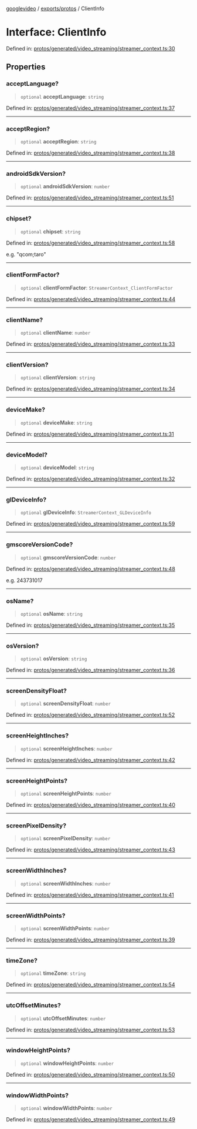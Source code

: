 [googlevideo](../../../README.md) / [exports/protos](../README.md) / ClientInfo

# Interface: ClientInfo

Defined in: [protos/generated/video\_streaming/streamer\_context.ts:30](https://github.com/LuanRT/googlevideo/blob/5b84100979befab767d819a9606dde964d469341/protos/generated/video_streaming/streamer_context.ts#L30)

## Properties

### acceptLanguage?

> `optional` **acceptLanguage**: `string`

Defined in: [protos/generated/video\_streaming/streamer\_context.ts:37](https://github.com/LuanRT/googlevideo/blob/5b84100979befab767d819a9606dde964d469341/protos/generated/video_streaming/streamer_context.ts#L37)

***

### acceptRegion?

> `optional` **acceptRegion**: `string`

Defined in: [protos/generated/video\_streaming/streamer\_context.ts:38](https://github.com/LuanRT/googlevideo/blob/5b84100979befab767d819a9606dde964d469341/protos/generated/video_streaming/streamer_context.ts#L38)

***

### androidSdkVersion?

> `optional` **androidSdkVersion**: `number`

Defined in: [protos/generated/video\_streaming/streamer\_context.ts:51](https://github.com/LuanRT/googlevideo/blob/5b84100979befab767d819a9606dde964d469341/protos/generated/video_streaming/streamer_context.ts#L51)

***

### chipset?

> `optional` **chipset**: `string`

Defined in: [protos/generated/video\_streaming/streamer\_context.ts:58](https://github.com/LuanRT/googlevideo/blob/5b84100979befab767d819a9606dde964d469341/protos/generated/video_streaming/streamer_context.ts#L58)

e.g. "qcom;taro"

***

### clientFormFactor?

> `optional` **clientFormFactor**: `StreamerContext_ClientFormFactor`

Defined in: [protos/generated/video\_streaming/streamer\_context.ts:44](https://github.com/LuanRT/googlevideo/blob/5b84100979befab767d819a9606dde964d469341/protos/generated/video_streaming/streamer_context.ts#L44)

***

### clientName?

> `optional` **clientName**: `number`

Defined in: [protos/generated/video\_streaming/streamer\_context.ts:33](https://github.com/LuanRT/googlevideo/blob/5b84100979befab767d819a9606dde964d469341/protos/generated/video_streaming/streamer_context.ts#L33)

***

### clientVersion?

> `optional` **clientVersion**: `string`

Defined in: [protos/generated/video\_streaming/streamer\_context.ts:34](https://github.com/LuanRT/googlevideo/blob/5b84100979befab767d819a9606dde964d469341/protos/generated/video_streaming/streamer_context.ts#L34)

***

### deviceMake?

> `optional` **deviceMake**: `string`

Defined in: [protos/generated/video\_streaming/streamer\_context.ts:31](https://github.com/LuanRT/googlevideo/blob/5b84100979befab767d819a9606dde964d469341/protos/generated/video_streaming/streamer_context.ts#L31)

***

### deviceModel?

> `optional` **deviceModel**: `string`

Defined in: [protos/generated/video\_streaming/streamer\_context.ts:32](https://github.com/LuanRT/googlevideo/blob/5b84100979befab767d819a9606dde964d469341/protos/generated/video_streaming/streamer_context.ts#L32)

***

### glDeviceInfo?

> `optional` **glDeviceInfo**: `StreamerContext_GLDeviceInfo`

Defined in: [protos/generated/video\_streaming/streamer\_context.ts:59](https://github.com/LuanRT/googlevideo/blob/5b84100979befab767d819a9606dde964d469341/protos/generated/video_streaming/streamer_context.ts#L59)

***

### gmscoreVersionCode?

> `optional` **gmscoreVersionCode**: `number`

Defined in: [protos/generated/video\_streaming/streamer\_context.ts:48](https://github.com/LuanRT/googlevideo/blob/5b84100979befab767d819a9606dde964d469341/protos/generated/video_streaming/streamer_context.ts#L48)

e.g. 243731017

***

### osName?

> `optional` **osName**: `string`

Defined in: [protos/generated/video\_streaming/streamer\_context.ts:35](https://github.com/LuanRT/googlevideo/blob/5b84100979befab767d819a9606dde964d469341/protos/generated/video_streaming/streamer_context.ts#L35)

***

### osVersion?

> `optional` **osVersion**: `string`

Defined in: [protos/generated/video\_streaming/streamer\_context.ts:36](https://github.com/LuanRT/googlevideo/blob/5b84100979befab767d819a9606dde964d469341/protos/generated/video_streaming/streamer_context.ts#L36)

***

### screenDensityFloat?

> `optional` **screenDensityFloat**: `number`

Defined in: [protos/generated/video\_streaming/streamer\_context.ts:52](https://github.com/LuanRT/googlevideo/blob/5b84100979befab767d819a9606dde964d469341/protos/generated/video_streaming/streamer_context.ts#L52)

***

### screenHeightInches?

> `optional` **screenHeightInches**: `number`

Defined in: [protos/generated/video\_streaming/streamer\_context.ts:42](https://github.com/LuanRT/googlevideo/blob/5b84100979befab767d819a9606dde964d469341/protos/generated/video_streaming/streamer_context.ts#L42)

***

### screenHeightPoints?

> `optional` **screenHeightPoints**: `number`

Defined in: [protos/generated/video\_streaming/streamer\_context.ts:40](https://github.com/LuanRT/googlevideo/blob/5b84100979befab767d819a9606dde964d469341/protos/generated/video_streaming/streamer_context.ts#L40)

***

### screenPixelDensity?

> `optional` **screenPixelDensity**: `number`

Defined in: [protos/generated/video\_streaming/streamer\_context.ts:43](https://github.com/LuanRT/googlevideo/blob/5b84100979befab767d819a9606dde964d469341/protos/generated/video_streaming/streamer_context.ts#L43)

***

### screenWidthInches?

> `optional` **screenWidthInches**: `number`

Defined in: [protos/generated/video\_streaming/streamer\_context.ts:41](https://github.com/LuanRT/googlevideo/blob/5b84100979befab767d819a9606dde964d469341/protos/generated/video_streaming/streamer_context.ts#L41)

***

### screenWidthPoints?

> `optional` **screenWidthPoints**: `number`

Defined in: [protos/generated/video\_streaming/streamer\_context.ts:39](https://github.com/LuanRT/googlevideo/blob/5b84100979befab767d819a9606dde964d469341/protos/generated/video_streaming/streamer_context.ts#L39)

***

### timeZone?

> `optional` **timeZone**: `string`

Defined in: [protos/generated/video\_streaming/streamer\_context.ts:54](https://github.com/LuanRT/googlevideo/blob/5b84100979befab767d819a9606dde964d469341/protos/generated/video_streaming/streamer_context.ts#L54)

***

### utcOffsetMinutes?

> `optional` **utcOffsetMinutes**: `number`

Defined in: [protos/generated/video\_streaming/streamer\_context.ts:53](https://github.com/LuanRT/googlevideo/blob/5b84100979befab767d819a9606dde964d469341/protos/generated/video_streaming/streamer_context.ts#L53)

***

### windowHeightPoints?

> `optional` **windowHeightPoints**: `number`

Defined in: [protos/generated/video\_streaming/streamer\_context.ts:50](https://github.com/LuanRT/googlevideo/blob/5b84100979befab767d819a9606dde964d469341/protos/generated/video_streaming/streamer_context.ts#L50)

***

### windowWidthPoints?

> `optional` **windowWidthPoints**: `number`

Defined in: [protos/generated/video\_streaming/streamer\_context.ts:49](https://github.com/LuanRT/googlevideo/blob/5b84100979befab767d819a9606dde964d469341/protos/generated/video_streaming/streamer_context.ts#L49)

